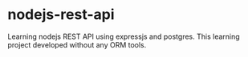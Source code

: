 # nodejs-rest-api
Learning nodejs REST API using expressjs and  postgres. This learning project developed without any ORM tools. 
